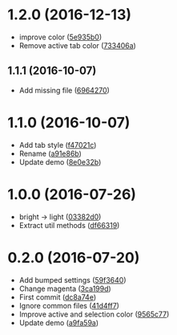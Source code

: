 <a name="1.2.0"></a>
# 1.2.0 (2016-12-13)

* improve color ([5e935b0](https://github.com/kikobeats/hyper-flat/commit/5e935b0))
* Remove active tab color ([733406a](https://github.com/kikobeats/hyper-flat/commit/733406a))



<a name="1.1.1"></a>
## 1.1.1 (2016-10-07)

* Add missing file ([6964270](https://github.com/kikobeats/hyper-flat/commit/6964270))



<a name="1.1.0"></a>
# 1.1.0 (2016-10-07)

* Add tab style ([f47021c](https://github.com/kikobeats/hyper-flat/commit/f47021c))
* Rename ([a91e86b](https://github.com/kikobeats/hyper-flat/commit/a91e86b))
* Update demo ([8e0e32b](https://github.com/kikobeats/hyper-flat/commit/8e0e32b))



<a name="1.0.0"></a>
# 1.0.0 (2016-07-26)

* bright → light ([03382d0](https://github.com/kikobeats/hyper-flat/commit/03382d0))
* Extract util methods ([df66319](https://github.com/kikobeats/hyper-flat/commit/df66319))



<a name="0.2.0"></a>
# 0.2.0 (2016-07-20)

* Add bumped settings ([59f3640](https://github.com/kikobeats/hyper-flat/commit/59f3640))
* Change magenta ([3ca199d](https://github.com/kikobeats/hyper-flat/commit/3ca199d))
* First commit ([dc8a74e](https://github.com/kikobeats/hyper-flat/commit/dc8a74e))
* Ignore common files ([41d4ff7](https://github.com/kikobeats/hyper-flat/commit/41d4ff7))
* Improve active and selection color ([9565c77](https://github.com/kikobeats/hyper-flat/commit/9565c77))
* Update demo ([a9fa59a](https://github.com/kikobeats/hyper-flat/commit/a9fa59a))



